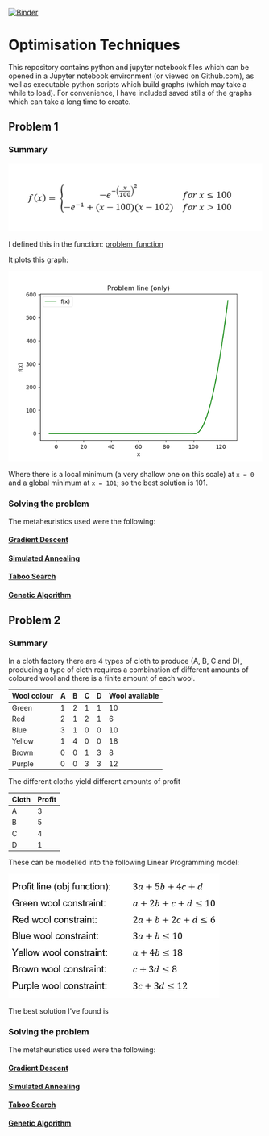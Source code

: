 [![Binder](https://mybinder.org/badge_logo.svg)](https://mybinder.org/v2/gh/DTopping256/OT/master)
# Optimisation Techniques

This repository contains python and jupyter notebook files which can be opened in a Jupyter notebook environment (or viewed on Github.com), as well as executable python scripts which build graphs (which may take a while to load). For convenience, I have included saved stills of the graphs which can take a long time to create.

## Problem 1

### Summary

![Problem function](./problem1/problemFunction.png?raw=true "Problem function")

I defined this in the function: [problem_function](./problem1/simulatedAnnealing/simulatedAnnealing.py#L15)

It plots this graph:

![f(x)](./problem1/simulatedAnnealing/f.png?raw=true "f(x)")

Where there is a local minimum (a very shallow one on this scale) at `x = 0` and a global minimum at `x = 101`; so the best solution is 101.

### Solving the problem

The metaheuristics used were the following:

#### [Gradient Descent](./problem1/gradientDescent/gradientDescent.md)

#### [Simulated Annealing](./problem1/simulatedAnnealing/simulatedAnnealing.md)

#### [Taboo Search](./problem1/tabooSearch/tabooSearch.md)

#### [Genetic Algorithm](./problem1/geneticAlgorithm/geneticAlgorithm.md)

## Problem 2

### Summary

In a cloth factory there are 4 types of cloth to produce (A, B, C and D), producing a type of cloth requires a combination of different amounts of coloured wool and there is a finite amount of each wool.

|Wool colour|A|B|C|D|Wool available|
|-----------|-|-|-|-|--------------|
|Green      |1|2|1|1|10            |
|Red        |2|1|2|1|6             |
|Blue       |3|1|0|0|10            |
|Yellow     |1|4|0|0|18            |
|Brown      |0|0|1|3|8             |
|Purple     |0|0|3|3|12            |

The different cloths yield different amounts of profit

|Cloth|Profit|
|-----|------|
|A    |3     |
|B    |5     |
|C    |4     |
|D    |1     |

These can be modelled into the following Linear Programming model:

![Linear Programming Model](./problem2/model.png?raw=true "Linear programming model")

The best solution I've found is

### Solving the problem

The metaheuristics used were the following:

#### [Gradient Descent](./problem2/gradientDescent/gradientDescent.md)

#### [Simulated Annealing](./problem2/simulatedAnnealing/simulatedAnnealing.md)

#### [Taboo Search](./problem2/tabooSearch/tabooSearch.md)

#### [Genetic Algorithm](./problem2/geneticAlgorithm/geneticAlgorithm.md)
